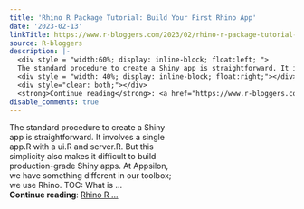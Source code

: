```yaml
---
title: 'Rhino R Package Tutorial: Build Your First Rhino App'
date: '2023-02-13'
linkTitle: https://www.r-bloggers.com/2023/02/rhino-r-package-tutorial-build-your-first-rhino-app/
source: R-bloggers
description: |-
  <div style = "width:60%; display: inline-block; float:left; ">
  The standard procedure to create a Shiny app is straightforward. It involves a single app.R with a ui.R and server.R. But this simplicity also makes it difficult to build production-grade Shiny apps. At Appsilon, we have something different in our toolbox; we use Rhino. TOC: What is ...</div>
  <div style = "width: 40%; display: inline-block; float:right;"></div>
  <div style="clear: both;"></div>
  <strong>Continue reading</strong>: <a href="https://www.r-bloggers.com/2023/02/rhino-r-package-tutorial-build-your-first-rhino-app/">Rhino R ...
disable_comments: true
---
```

<div style = "width:60%; display: inline-block; float:left; ">
The standard procedure to create a Shiny app is straightforward. It involves a single app.R with a ui.R and server.R. But this simplicity also makes it difficult to build production-grade Shiny apps. At Appsilon, we have something different in our toolbox; we use Rhino. TOC: What is ...</div>
<div style = "width: 40%; display: inline-block; float:right;"></div>
<div style="clear: both;"></div>
<strong>Continue reading</strong>: <a href="https://www.r-bloggers.com/2023/02/rhino-r-package-tutorial-build-your-first-rhino-app/">Rhino R ...